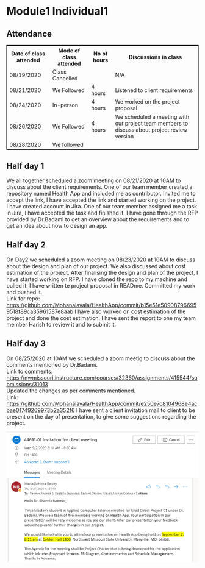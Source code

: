 # Module1 Individual1
## Attendance
<table style="width:100%;border: 1px solid black;">
<tr>
<th>Date of class attended</th>	
<th>Mode of class attended</th>
<th>No of hours</th>
<th>Discussions in class</th>
</tr>
<tr>
<td>08/19/2020</td>
<td>Class Cancelled</td>
<td> </td>
<td>N/A</td>
</tr>
<tr>
<td>08/21/2020</td>
<td>We Followed</td>
<td> 4 hours</td>  
<td>Listened to client requirements</td> 
</tr>
<tr>
<td>08/24/2020</td>
<td>In-person</td>
<td> 4 hours</td>
<td>We worked on the project proposal</td>
</tr>
<tr>
<td>08/26/2020</td>
<td>We Followed</td>
<td> 4 hours</td>
<td>We scheduled a meeting with our project team members to discuss about project review version</td>
</tr>
<tr>
<td>08/28/2020</td>
<td>We followed</td>
<td> </td>
<td> </td>
</tr>
</table>

## Half day 1
We all together scheduled a zoom meeting on 08/21/2020 at 10AM to discuss about the client requirements. One of our team member created a repository named Health App and included me as contributor. Invited me to accept the link, I have accepted the link and started working on the project.
I have created account in Jira. One of our team member assigned me a task in Jira, I have accepted the task and finished it.
I have gone through the RFP provided by Dr.Badami to get an overview about the requirements and to get an idea about how to design an app.

## Half day 2
On Day2 we scheduled a zoom meeting on 08/23/2020 at 10AM to discuss about the design and plan of our project. We also discussed about cost estimation of the project. After finalising the design and plan of the project, I have started working on RFP. I have cloned the repo to my machine and pulled it. I have written te project proposal in READme. Committed my work and pushed it.  
Link for repo: https://github.com/Mohanalavala/HealthApp/commit/b15e51e509087966959518f89ca35961587e8aab
I have also worked on cost estimation of the project and done the cost estimation. I have sent the report to one my team member Harish to review it and to submit it.

## Half day 3
On 08/25/2020 at 10AM we scheduled a zoom meetig to discuss about the comments mentioned by Dr.Badami.  
Link to comments: https://nwmissouri.instructure.com/courses/32360/assignments/415544/submissions/31013  
Updated the changes as per comments mentioned.  
Link: https://github.com/Mohanalavala/HealthApp/commit/e250e7c8104968e4acbae01749269973b2a352f6
I have sent a client invitation mail to client to be present on the day of presentation, to give some suggestions regarding the project.  
  
![image](https://github.com/Mohanalavala/HealthApp/blob/master/Invitation.PNG)
